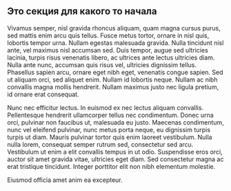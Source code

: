 ## Это секция для какого то начала ##

Vivamus semper, nisl gravida rhoncus aliquam, quam magna cursus purus, sed mattis enim arcu quis tellus. Fusce metus tortor, ornare in nisl quis, lobortis tempor urna. Nullam egestas malesuada gravida. Nulla tincidunt nisl ante, vel maximus nisl accumsan sed. Duis tempor, augue sed ultricies lacinia, turpis risus venenatis libero, ac ultrices ante lectus ultricies diam. Nulla ante nunc, accumsan quis risus vel, ultricies dignissim tellus. Phasellus sapien arcu, ornare eget nibh eget, venenatis congue sapien. Sed ut aliquam orci, sed aliquet enim. Nullam id lobortis neque. Nullam ac nibh convallis magna mollis hendrerit. Nullam maximus justo nec ligula pretium, id ornare erat consequat.

Nunc nec efficitur lectus. In euismod ex nec lectus aliquam convallis. Pellentesque hendrerit ullamcorper tellus nec condimentum. Donec urna orci, pulvinar non faucibus ut, malesuada eu justo. Maecenas condimentum, nunc vel eleifend pulvinar, nunc metus porta neque, eu dignissim turpis turpis ut diam. Mauris pulvinar tortor quis enim laoreet vestibulum. Nulla nulla lorem, consequat semper rutrum sed, consectetur sed arcu. Vestibulum ut enim a elit convallis tempus in ut odio. Suspendisse eros orci, auctor sit amet gravida vitae, ultricies eget diam. Sed consectetur magna ac erat tristique tincidunt. Integer porttitor elit non nibh elementum molestie.

Eiusmod officia amet anim ea excepteur.
